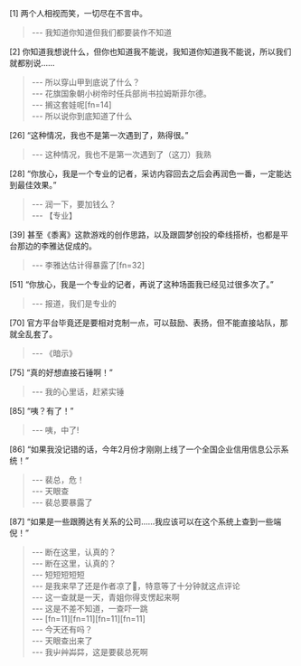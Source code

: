 
[1] 两个人相视而笑，一切尽在不言中。
>--- 我知道你知道但我们都要装作不知道<br>

[2] 你知道我想说什么，但你也知道我不能说，我知道你知道我不能说，所以我们就都别说……
>--- 所以穿山甲到底说了什么？<br>
>--- 花旗国象朝小树帝时任兵部尚书拉姆斯菲尔德。<br>
>--- 搁这套娃呢[fn=14]<br>
>--- 所以说你到底知道了什么<br>

[26] “这种情况，我也不是第一次遇到了，熟得很。”
>--- 这种情况，我也不是第一次遇到了（这刀）我熟<br>

[28] “你放心，我是一个专业的记者，采访内容回去之后会再润色一番，一定能达到最佳效果。”
>--- 润一下，要加钱么？<br>
>--- 【专业】<br>

[39] 甚至《黍离》这款游戏的创作思路，以及跟圆梦创投的牵线搭桥，也都是平台那边的李雅达促成的。
>--- 李雅达估计得暴露了[fn=32]<br>

[51] “你放心，我是一个专业的记者，再说了这种场面我已经见过很多次了。”
>--- 报道，我们是专业的<br>

[70] 官方平台毕竟还是要相对克制一点，可以鼓励、表扬，但不能直接站队，那就全乱套了。
>--- 《暗示》<br>

[75] “真的好想直接石锤啊！”
>--- 我的心里话，赶紧实锤<br>

[85] “咦？有了！”
>--- 咦，中了!<br>

[86] “如果我没记错的话，今年2月份才刚刚上线了一个全国企业信用信息公示系统！”
>--- 裴总，危！<br>
>--- 天眼查<br>
>--- 裴总要暴露了<br>

[87] “如果是一些跟腾达有关系的公司……我应该可以在这个系统上查到一些端倪！”
>--- 断在这里，认真的？<br>
>--- 断在这里，认真的？<br>
>--- 短短短短短<br>
>--- 是我来早了还是作者凉了🐶，特意等了十分钟就这点评论<br>
>--- 这一查就是一天，青姐你得支愣起来啊<br>
>--- 这是不差不知道，一查吓一跳<br>
>--- [fn=11][fn=11][fn=11][fn=11]<br>
>--- 今天还有吗？<br>
>--- 天眼查出来了<br>
>--- 我屮艸芔茻，这是要裴总死啊<br>
